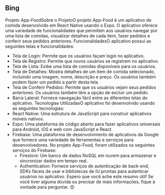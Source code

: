 ## Bing
Projeto App-FoodSobre o ProjetoO projeto App-Food é um aplicativo de comida desenvolvido em React Native usando o Expo. O aplicativo oferece uma variedade de funcionalidades que permitem aos usuários navegar por uma lista de comidas, visualizar detalhes de cada item, fazer pedidos e conferir seus pedidos anteriores.
FuncionalidadesO aplicativo possui as seguintes telas e funcionalidades:
- Tela de Login: Permite que os usuários façam login no aplicativo.
- Tela de Registro: Permite que novos usuários se registrem no aplicativo.
- Tela de Lista: Exibe uma lista de comidas disponíveis para os usuários.
- Tela de Detalhes: Mostra detalhes de um item de comida selecionado, incluindo uma imagem, nome, descrição e preço. Os usuários também podem fazer um pedido a partir desta tela.
- Tela de Conferir Pedidos: Permite que os usuários vejam seus pedidos anteriores. Os usuários também têm a opção de excluir um pedido.
- Barra Lateral: Fornece navegação fácil entre as diferentes telas do aplicativo.
Tecnologias UtilizadasO aplicativo foi desenvolvido usando as seguintes tecnologias:
- React Native: Uma estrutura de JavaScript para construir aplicativos móveis nativos.
- Expo: Uma plataforma de código aberto para fazer aplicativos universais para Android, iOS e web com JavaScript e React.
- Firebase: Uma plataforma de desenvolvimento de aplicativos da Google que fornece uma variedade de ferramentas e serviços para desenvolvedores. No projeto App-Food, foram utilizados os seguintes serviços do Firebase:
    - Firestore: Um banco de dados NoSQL em nuvem para armazenar e sincronizar dados em tempo real.
    - Authentication: Fornece serviços de autenticação de back-end, SDKs fáceis de usar e bibliotecas de IU prontas para autenticar usuários no aplicativo.
Espero que você ache este resumo útil! Se você tiver alguma dúvida ou precisar de mais informações, fique à vontade para perguntar. 😊
